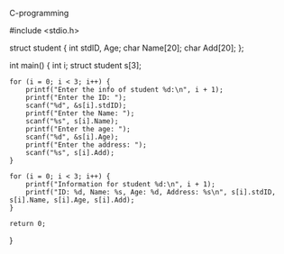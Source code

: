  C-programming

 #include <stdio.h>

struct student {
    int stdID, Age;
    char Name[20];
    char Add[20];
};

int main() {
    int i;
    struct student s[3];

    for (i = 0; i < 3; i++) {
        printf("Enter the info of student %d:\n", i + 1);
        printf("Enter the ID: ");
        scanf("%d", &s[i].stdID);
        printf("Enter the Name: ");
        scanf("%s", s[i].Name);
        printf("Enter the age: ");
        scanf("%d", &s[i].Age);
        printf("Enter the address: ");
        scanf("%s", s[i].Add);
    }

    for (i = 0; i < 3; i++) {
        printf("Information for student %d:\n", i + 1);
        printf("ID: %d, Name: %s, Age: %d, Address: %s\n", s[i].stdID, s[i].Name, s[i].Age, s[i].Add);
    }

    return 0;
}

